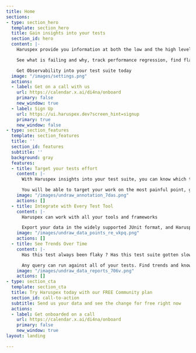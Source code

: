```yaml
---
title: Home
sections:
- type: section_hero
  template: section_hero
  title: Gain insights into your tests
  section_id: hero
  content: |-
    Haruspex provide you information at both the low and the high level immediately

    See what is failing and why, track performance regression, find flaky tests history

    Get Observability into your test suite today
  image: "/images/settings.png"
  actions:
  - label: Get on a call with us
    url: https://calendar.x.ai/di4na/onboard
    primary: false
    new_window: true
  - label: Sign Up
    url: https://ui.haruspex.dev?screen_hint=signup
    primary: true
    new_window: false
- type: section_features
  template: section_features
  title: ''
  section_id: features
  subtitle: ''
  background: gray
  features:
  - title: Target your tests effort
    content: |-
      With Haruspex insights into your test suite, you can know which tests are slow or flaky immediately

      You will be able to target your work on the most painful point, getting results faster
    image: "/images/undraw_annotation_7das.png"
    actions: []
  - title: Integrate with Every Test Tool
    content: |-
      Haruspex can work with all your tools and frameworks

      Export your data in the widely supported JUnit format, and Haruspex will be able to give you insights
    image: "/images/undraw_data_points_re_vkpq.png"
    actions: []
  - title: See Trends Over Time
    content: |-
      Has this test always been flaky ? Has this test suite gotten slower over time ?

      Any query can run against all of your tests. Find trends and know about how the behaviour of your tests suites evolved overtime
    image: "/images/undraw_data_reports_706v.png"
    actions: []
- type: section_cta
  template: section_cta
  title: Try Haruspex today with our FREE Community plan
  section_id: call-to-action
  subtitle: Send us your data and see the change for free right now
  actions:
  - label: Get onboarded on a call
    url: https://calendar.x.ai/di4na/onboard
    primary: false
    new_window: true
layout: landing

---
```

